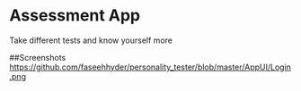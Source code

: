 # Assessment App

Take different tests and know yourself more

##Screenshots
https://github.com/faseehhyder/personality_tester/blob/master/AppUI/Login.png
